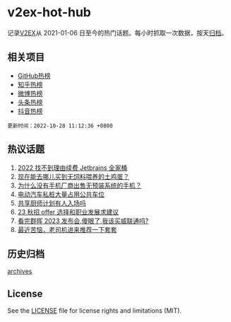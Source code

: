# v2ex-hot-hub

 记录[V2EX](https://www.v2ex.com/)从 2021-01-06 日至今的热门话题。每小时抓取一次数据，按天[归档](archives)。
 
 ## 相关项目

- [GitHub热榜](https://github.com/lonnyzhang423/github-hot-hub)
- [知乎热榜](https://github.com/lonnyzhang423/zhihu-hot-hub)
- [微博热榜](https://github.com/lonnyzhang423/weibo-hot-hub)
- [头条热榜](https://github.com/lonnyzhang423/toutiao-hot-hub)
- [抖音热榜](https://github.com/lonnyzhang423/douyin-hot-hub)


 `更新时间：2022-10-28 11:12:36 +0800`

## 热议话题

1. [2022 找不到理由续费 Jetbrains 全家桶](https://www.v2ex.com/t/890315)
1. [现在能去哪儿买到无饲料喂养的土鸡蛋？](https://www.v2ex.com/t/890560)
1. [为什么没有手机厂商出售无预装系统的手机？](https://www.v2ex.com/t/890465)
1. [电动汽车私桩大量占用公共车位](https://www.v2ex.com/t/890566)
1. [共享厨师计划有人入场吗](https://www.v2ex.com/t/890349)
1. [23 秋招 offer 选择和职业发展求建议](https://www.v2ex.com/t/890438)
1. [看完群晖 2023 发布会,傻眼了,我该买威联通吗?](https://www.v2ex.com/t/890579)
1. [最近苦恼，老司机进来推荐一下套套](https://www.v2ex.com/t/890583)

## 历史归档

[archives](archives)

## License

See the [LICENSE](LICENSE) file for license rights and limitations (MIT).

